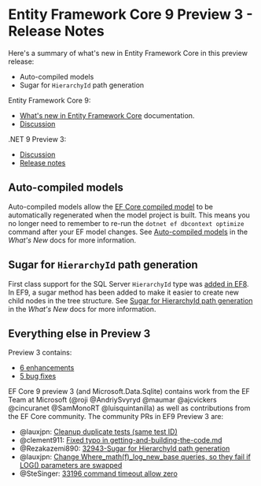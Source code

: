 # Entity Framework Core 9 Preview 3 - Release Notes

Here's a summary of what's new in Entity Framework Core in this preview release:

- Auto-compiled models
- Sugar for `HierarchyId` path generation

Entity Framework Core 9:

- [What's new in Entity Framework Core](https://learn.microsoft.com/ef/core/what-is-new/ef-core-9.0/whatsnew) documentation.
- [Discussion](https://github.com/dotnet/efcore/issues/33030)

.NET 9 Preview 3:

- [Discussion](https://aka.ms/dotnet/9/preview3)
- [Release notes](./README.md)
 
 
## Auto-compiled models
 Auto-compiled models allow the [EF Core compiled model](https://learn.microsoft.com/ef/core/performance/advanced-performance-topics#compiled-models) to be automatically regenerated when the model project is built. This means you no longer need to remember to re-run the `dotnet ef dbcontext optimize` command after your EF model changes. See [Auto-compiled models](https://learn.microsoft.com/ef/core/what-is-new/ef-core-9.0/whatsnew#auto-compiled-models) in the _What's New_ docs for more information.
 
## Sugar for `HierarchyId` path generation
 First class support for the SQL Server `HierarchyId` type was [added in EF8](https://learn.microsoft.com/ef/core/providers/sql-server/hierarchyid). In EF9, a sugar method has been added to make it easier to create new child nodes in the tree structure. See [Sugar for HierarchyId path generation](https://learn.microsoft.com/ef/core/what-is-new/ef-core-9.0/whatsnew#hierarchyid-path-generation) in the _What's New_ docs for more information.
 
## Everything else in Preview 3
Preview 3 contains:

* [6 enhancements](https://github.com/dotnet/efcore/issues?q=is%3Aissue+milestone%3A9.0.0-preview3+is%3Aclosed+label%3Atype-enhancement+)
* [5 bug fixes](https://github.com/dotnet/efcore/issues?q=is%3Aissue+milestone%3A9.0.0-preview3+is%3Aclosed+label%3Atype-bug)

EF Core 9 preview 3 (and Microsoft.Data.Sqlite) contains work from the EF Team at Microsoft (@roji @AndriySvyryd @maumar @ajcvickers @cincuranet @SamMonoRT @luisquintanilla) as well as contributions from the EF Core community. The community PRs in EF9 Preview 3 are:

* @lauxjpn: [Cleanup duplicate tests (same test ID)](https://github.com/dotnet/efcore/pull/33185)
* @clement911: [Fixed typo in getting-and-building-the-code.md](https://github.com/dotnet/efcore/pull/33166)
* @Rezakazemi890: [32943-Sugar for HierarchyId path generation](https://github.com/dotnet/efcore/pull/33062)
* @lauxjpn: [Change Where_math(f)_log_new_base queries, so they fail if LOG() parameters are swapped](https://github.com/dotnet/efcore/pull/33342)
* @SteSinger: [33196 command timeout allow zero](https://github.com/dotnet/efcore/pull/33198)